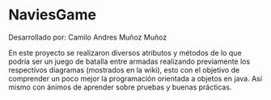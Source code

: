 # NaviesGame
Desarrollado por: Camilo Andres Muñoz Muñoz

En este proyecto se realizaron diversos atributos y métodos de lo que podría ser un juego de batalla entre armadas realizando previamente los respectivos diagramas (mostrados en la wiki), esto con el objetivo de comprender un poco mejor la programación orientada a objetos en java. Así mismo con ánimos de aprender sobre pruebas y buenas prácticas.  
